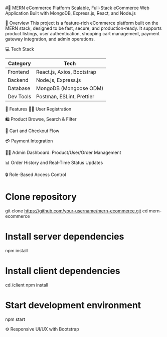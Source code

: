 #🛒 MERN eCommerce Platform
Scalable, Full-Stack eCommerce Web Application Built with MongoDB, Express.js, React, and Node.js

🚀 Overview
This project is a feature-rich eCommerce platform built on the MERN stack, designed to be fast, secure, and production-ready. It supports product listings, user authentication, shopping cart management, payment gateway integration, and admin operations.

💻 Tech Stack

| Category       | Tech                                      |
| -------------- | ----------------------------------------- |
| Frontend       | React.js, Axios, Bootstrap                |
| Backend        | Node.js, Express.js                       |
| Database       | MongoDB (Mongoose ODM)                    |
| Dev Tools      | Postman, ESLint, Prettier                 |

🎯 Features
🧑‍💻 User Registration  

🛍️ Product Browse, Search & Filter

🛒 Cart and Checkout Flow

💳 Payment Integration

🧑‍🔧 Admin Dashboard: Product/User/Order Management

📊 Order History and Real-Time Status Updates

🔒 Role-Based Access Control


# Clone repository
git clone https://github.com/your-username/mern-ecommerce.git
cd mern-ecommerce

# Install server dependencies
npm install

# Install client dependencies
cd /client
npm install

# Start development environment
npm start


⚙️ Responsive UI/UX with Bootstrap

